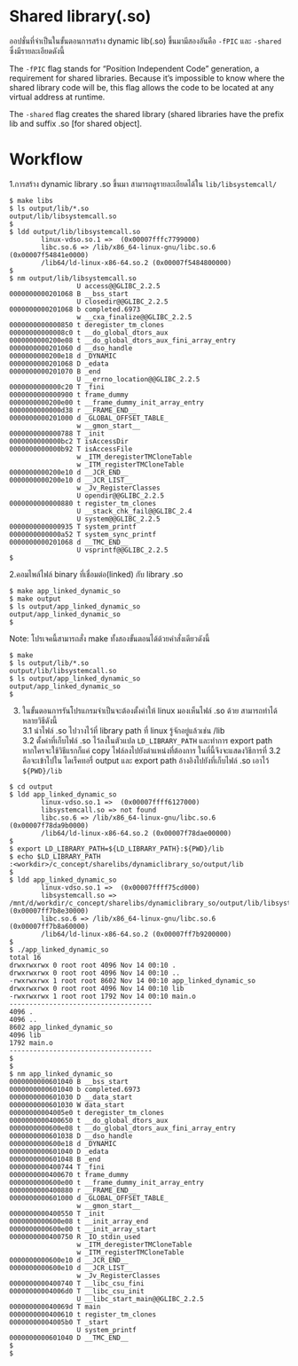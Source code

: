 
# Shared library(.so)  
ออปชั่นที่จำเป็นในขั้นตอนการสร้าง dynamic lib(.so) ขึ้นมามีสองอันคือ `-fPIC` และ `-shared` ซึ่งมีรายละเอียดดังนี้  
  
The `-fPIC` flag stands for “Position Independent Code” generation, a requirement for shared libraries. Because it’s impossible to know where the shared library code will be, this flag allows the code to be located at any virtual address at runtime.  
  
The `-shared` flag creates the shared library (shared libraries have the prefix lib and suffix .so [for shared object].  

# Workflow
1.การสร้าง dynamic library .so ขึ้นมา สามารถดูรายละเอียดได้ใน `lib/libsystemcall/`  

```
$ make libs
$ ls output/lib/*.so
output/lib/libsystemcall.so
$
$ ldd output/lib/libsystemcall.so
        linux-vdso.so.1 =>  (0x00007fffc7799000)
        libc.so.6 => /lib/x86_64-linux-gnu/libc.so.6 (0x00007f54841e0000)
        /lib64/ld-linux-x86-64.so.2 (0x00007f5484800000)
$         
$ nm output/lib/libsystemcall.so
                 U access@@GLIBC_2.2.5
0000000000201068 B __bss_start
                 U closedir@@GLIBC_2.2.5
0000000000201068 b completed.6973
                 w __cxa_finalize@@GLIBC_2.2.5
0000000000000850 t deregister_tm_clones
00000000000008c0 t __do_global_dtors_aux
0000000000200e08 t __do_global_dtors_aux_fini_array_entry
0000000000201060 d __dso_handle
0000000000200e18 d _DYNAMIC
0000000000201068 D _edata
0000000000201070 B _end
                 U __errno_location@@GLIBC_2.2.5
0000000000000c20 T _fini
0000000000000900 t frame_dummy
0000000000200e00 t __frame_dummy_init_array_entry
0000000000000d38 r __FRAME_END__
0000000000201000 d _GLOBAL_OFFSET_TABLE_
                 w __gmon_start__
0000000000000788 T _init
0000000000000bc2 T isAccessDir
0000000000000b92 T isAccessFile
                 w _ITM_deregisterTMCloneTable
                 w _ITM_registerTMCloneTable
0000000000200e10 d __JCR_END__
0000000000200e10 d __JCR_LIST__
                 w _Jv_RegisterClasses
                 U opendir@@GLIBC_2.2.5
0000000000000880 t register_tm_clones
                 U __stack_chk_fail@@GLIBC_2.4
                 U system@@GLIBC_2.2.5
0000000000000935 T system_printf
0000000000000a52 T system_sync_printf
0000000000201068 d __TMC_END__
                 U vsprintf@@GLIBC_2.2.5
$ 
```

2.คอมไพล์ไฟล์ binary ที่เชื่อมต่อ(linked) กับ library .so  
```
$ make app_linked_dynamic_so
$ make output
$ ls output/app_linked_dynamic_so
output/app_linked_dynamic_so
$
```

Note: โปรเจคนี้สามารถสั่ง make ทั้งสองขั้นตอนได้ด้วยคำสั่งเดียวดังนี้
```
$ make
$ ls output/lib/*.so
output/lib/libsystemcall.so
$ ls output/app_linked_dynamic_so
output/app_linked_dynamic_so
$
```


3. ในขั้นตอนการรันโปรแกรมจำเป็นจะต้องตั้งค่าให้ linux มองเห็นไฟล์ .so ด้วย สามารถทำได้หลายวิธีดังนี้   
3.1 นำไฟล์ .so ไปวางไว้ที่ library path ที่ linux รู้จักอยู่แล้วเช่น /lib  
3.2 ตั้งค่าที่เก็บไฟล์ .so ไว้ลงในตัวแปล `LD_LIBRARY_PATH` และทำการ export path  
หากใครจะใช้วิธีแรกก็แค่ copy ไฟล์ลงไปยังตำแหน่งที่ต้องการ ในที่นี้จึงจะแสดงวิธีการที่ 3.2 คือจะเข้าไปใน ไดเร็คทอรี่ output และ export path อ้างอิงไปยังที่เก็บไฟล์ .so เอาไว้ `${PWD}/lib`  

```
$ cd output 
$ ldd app_linked_dynamic_so
        linux-vdso.so.1 =>  (0x00007ffff6127000)
        libsystemcall.so => not found
        libc.so.6 => /lib/x86_64-linux-gnu/libc.so.6 (0x00007f78da9b0000)
        /lib64/ld-linux-x86-64.so.2 (0x00007f78dae00000)
$        
$ export LD_LIBRARY_PATH=${LD_LIBRARY_PATH}:${PWD}/lib
$ echo $LD_LIBRARY_PATH
:<workdir>/c_concept/sharelibs/dynamiclibrary_so/output/lib
$
$ ldd app_linked_dynamic_so
        linux-vdso.so.1 =>  (0x00007ffff75cd000)
        libsystemcall.so => /mnt/d/workdir/c_concept/sharelibs/dynamiclibrary_so/output/lib/libsystemcall.so (0x00007ff7b8e30000)
        libc.so.6 => /lib/x86_64-linux-gnu/libc.so.6 (0x00007ff7b8a60000)
        /lib64/ld-linux-x86-64.so.2 (0x00007ff7b9200000)
$         
$ ./app_linked_dynamic_so
total 16
drwxrwxrwx 0 root root 4096 Nov 14 00:10 .
drwxrwxrwx 0 root root 4096 Nov 14 00:10 ..
-rwxrwxrwx 1 root root 8602 Nov 14 00:10 app_linked_dynamic_so
drwxrwxrwx 0 root root 4096 Nov 14 00:10 lib
-rwxrwxrwx 1 root root 1792 Nov 14 00:10 main.o
------------------------------------
4096 .
4096 ..
8602 app_linked_dynamic_so
4096 lib
1792 main.o
------------------------------------
$
$
$ nm app_linked_dynamic_so
0000000000601040 B __bss_start
0000000000601040 b completed.6973
0000000000601030 D __data_start
0000000000601030 W data_start
00000000004005e0 t deregister_tm_clones
0000000000400650 t __do_global_dtors_aux
0000000000600e08 t __do_global_dtors_aux_fini_array_entry
0000000000601038 D __dso_handle
0000000000600e18 d _DYNAMIC
0000000000601040 D _edata
0000000000601048 B _end
0000000000400744 T _fini
0000000000400670 t frame_dummy
0000000000600e00 t __frame_dummy_init_array_entry
0000000000400880 r __FRAME_END__
0000000000601000 d _GLOBAL_OFFSET_TABLE_
                 w __gmon_start__
0000000000400550 T _init
0000000000600e08 t __init_array_end
0000000000600e00 t __init_array_start
0000000000400750 R _IO_stdin_used
                 w _ITM_deregisterTMCloneTable
                 w _ITM_registerTMCloneTable
0000000000600e10 d __JCR_END__
0000000000600e10 d __JCR_LIST__
                 w _Jv_RegisterClasses
0000000000400740 T __libc_csu_fini
00000000004006d0 T __libc_csu_init
                 U __libc_start_main@@GLIBC_2.2.5
000000000040069d T main
0000000000400610 t register_tm_clones
00000000004005b0 T _start
                 U system_printf
0000000000601040 D __TMC_END__
$
$
```
  
